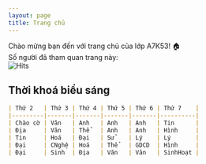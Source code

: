 ```yaml
---
layout: page
title: Trang chủ
---
```

Chào mừng bạn đến với trang chủ của lớp A7K53! 🏠<br>
Số người đã tham quan trang này:<br>
![Hits](https://hitcounter.pythonanywhere.com/count/tag.svg?url=https%3A%2F%2Fa7k53-kc.ga)

## Thời khoá biểu sáng 
```markdown
| Thứ 2   | Thứ 3 | Thứ 4 | Thứ 5 | Thứ 6 | Thứ 7    |
|---------|-------|-------|-------|-------|----------|
| Chào cờ | Văn   | Anh   | Anh   | Anh   | Tin      |
| Địa     | Văn   | Thể   | Anh   | Anh   | Hình     |
| Tin     | Hoá   | Đại   | Sử    | Lý    | Lý       |
| Đại     | CNghệ | Hoá   | Thể   | GDCD  | Hình     |
| Đại     | Sinh  | Địa   | Văn   | Văn   | SinhHoạt |

```